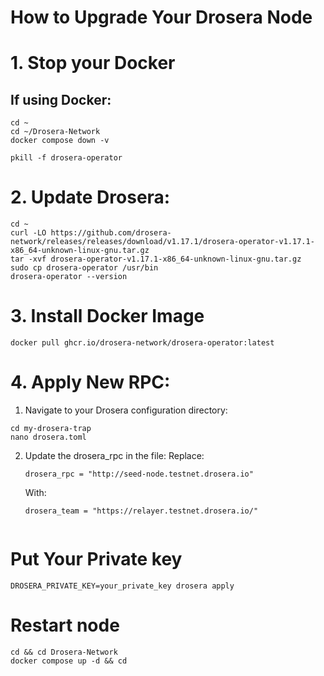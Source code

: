 # How to Upgrade Your Drosera Node

# 1. Stop your Docker

## If using Docker:

```
cd ~
cd ~/Drosera-Network
docker compose down -v
```
```
pkill -f drosera-operator
```

# 2. Update Drosera:

```
cd ~
curl -LO https://github.com/drosera-network/releases/releases/download/v1.17.1/drosera-operator-v1.17.1-x86_64-unknown-linux-gnu.tar.gz
tar -xvf drosera-operator-v1.17.1-x86_64-unknown-linux-gnu.tar.gz
sudo cp drosera-operator /usr/bin
drosera-operator --version
```

# 3. Install Docker Image

```
docker pull ghcr.io/drosera-network/drosera-operator:latest
```

# 4. Apply New RPC:

1. Navigate to your Drosera configuration directory:

```cd ~
cd my-drosera-trap
nano drosera.toml
```
2. Update the drosera_rpc in the file: Replace:

   ```
   drosera_rpc = "http://seed-node.testnet.drosera.io"
   ```
   With:

   ```
   drosera_team = "https://relayer.testnet.drosera.io/"
   ```
```cd && cd my-drosera-trap && source /root/.bashrc && drosera dryrun

```

# Put Your Private key 

```
DROSERA_PRIVATE_KEY=your_private_key drosera apply
```

# Restart node 
```
cd && cd Drosera-Network
docker compose up -d && cd

```
